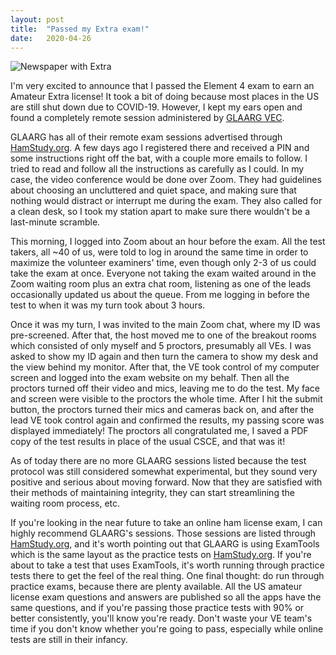 ```yaml
---
layout: post
title:  "Passed my Extra exam!"
date:   2020-04-26
---
```

![Newspaper with Extra](https://storage.needpix.com/rsynced_images/news-677409_1280.jpg)

I'm very excited to announce that I passed the Element 4 exam to earn an Amateur Extra license! It
took a bit of doing because most places in the US are still shut down due to COVID-19. However, I
kept my ears open and found a completely remote session administered by
[GLAARG VEC](https://glaarg.org/).

GLAARG has all of their remote exam sessions advertised through
[HamStudy.org](https://hamstudy.org/). A few days ago I registered there and received a PIN and some
instructions right off the bat, with a couple more emails to follow. I tried to read and follow all
the instructions as carefully as I could. In my case, the video conference would be done over Zoom.
They had guidelines about choosing an uncluttered and quiet space, and making sure that nothing
would distract or interrupt me during the exam. They also called for a clean desk, so I took my
station apart to make sure there wouldn't be a last-minute scramble.

This morning, I logged into Zoom about an hour before the exam. All the test takers, all ~40 of us,
were told to log in around the same time in order to maximize the volunteer examiners' time, even
though only 2-3 of us could take the exam at once. Everyone not taking the exam waited around in the
Zoom waiting room plus an extra chat room, listening as one of the leads occasionally updated us
about the queue. From me logging in before the test to when it was my turn took about 3 hours.

Once it was my turn, I was invited to the main Zoom chat, where my ID was pre-screened. After that,
the host moved me to one of the breakout rooms which consisted of only myself and 5 proctors,
presumably all VEs. I was asked to show my ID again and then turn the camera to show my desk and the
view behind my monitor. After that, the VE took control of my computer screen and logged into the
exam website on my behalf. Then all the proctors turned off their video and mics, leaving me to do
the test. My face and screen were visible to the proctors the whole time. After I hit the submit
button, the proctors turned their mics and cameras back on, and after the lead VE took control again
and confirmed the results, my passing score was displayed immediately! The proctors all
congratulated me, I saved a PDF copy of the test results in place of the usual CSCE, and that was
it!

As of today there are no more GLAARG sessions listed because the test protocol was still considered
somewhat experimental, but they sound very positive and serious about moving forward. Now that they
are satisfied with their methods of maintaining integrity, they can start streamlining the waiting
room process, etc.

If you're looking in the near future to take an online ham license exam, I can highly recommend
GLAARG's sessions. Those sessions are listed through [HamStudy.org](https://hamstudy.org/), and it's
worth pointing out that GLAARG is using ExamTools which is the same layout as the practice tests
on [HamStudy.org](https://hamstudy.org/). If you're about to take a test that uses ExamTools, it's
worth running through practice tests there to get the feel of the real thing. One final thought: do
run through practice exams, because there are plenty available. All the US amateur license exam
questions and answers are published so all the apps have the same questions, and if you're passing
those practice tests with 90% or better consistently, you'll know you're ready. Don't waste your VE
team's time if you don't know whether you're going to pass, especially while online tests are still
in their infancy.
